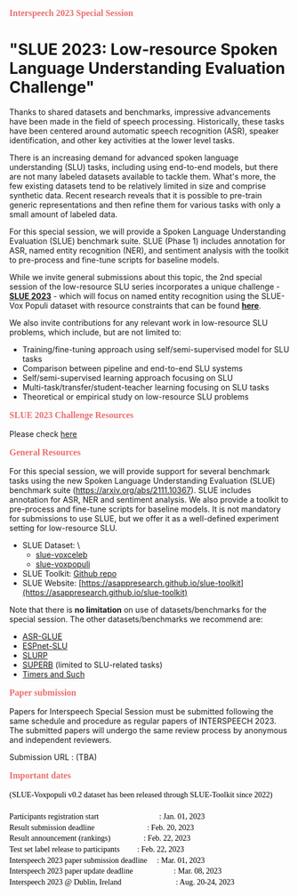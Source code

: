 
<p style="font: 16px Monaco; margin-left:0em; color:#eb6e6e;">
<b>Interspeech 2023 Special Session</b></p>

# "SLUE 2023: Low-resource Spoken Language Understanding Evaluation Challenge"

Thanks to shared datasets and benchmarks, impressive advancements have been made in the field of speech processing. Historically, these tasks have been centered around automatic speech recognition (ASR), speaker identification, and other key activities at the lower level tasks.

There is an increasing demand for advanced spoken language understanding (SLU) tasks, including using end-to-end models, but there are not many labeled datasets available to tackle them. What's more, the few existing datasets tend to be relatively limited in size and comprise synthetic data. Recent research reveals that it is possible to pre-train generic representations and then refine them for various tasks with only a small amount of labeled data.

For this special session, we will provide a Spoken Language Understanding Evaluation (SLUE) benchmark suite. SLUE (Phase 1) includes annotation for ASR, named entity recognition (NER), and sentiment analysis with the toolkit to pre-process and fine-tune scripts for baseline models.

While we invite general submissions about this topic, the 2nd special session of the low-resource SLU series incorporates a unique challenge - [<b>SLUE 2023</b>](./interspeech2023_challenge.md) - which will focus on named entity recognition using the SLUE-Vox Populi dataset with resource constraints that can be found [<b>here</b>](./interspeech2023_challenge.md).

We also invite contributions for any relevant work in low-resource SLU problems, which include, but are not limited to:
 - Training/fine-tuning approach using self/semi-supervised model for SLU tasks
 - Comparison between pipeline and end-to-end SLU systems
 - Self/semi-supervised learning approach focusing on SLU
 - Multi-task/transfer/student-teacher learning focusing on SLU tasks
 - Theoretical or empirical study on low-resource SLU problems


<p style="font: 16px Monaco; margin-left:0em; color:#eb6e6e;">
<b> SLUE 2023 Challenge Resources
</b></p>
<p>

Please check [here](./interspeech2023_challenge.md)

</p>




<p style="font: 16px Monaco; margin-left:0em; color:#eb6e6e;">
<b>General Resources
</b></p>

For this special session, we will provide support for several benchmark tasks using the new Spoken Language Understanding Evaluation (SLUE) benchmark suite (https://arxiv.org/abs/2111.10367). SLUE includes annotation for ASR, NER and sentiment analysis. We also provide a toolkit to pre-process and fine-tune scripts for baseline models. It is not mandatory for submissions to use SLUE, but we offer it as a well-defined experiment setting for low-resource SLU.

- SLUE Dataset: \
    - [slue-voxceleb](https://papers-slue.awsdev.asapp.com/slue-voxceleb_blind.tar.gz)
    - [slue-voxpopuli](https://papers-slue.awsdev.asapp.com/slue-voxpopuli_blind.tar.gz)
- SLUE Toolkit: [Github repo](https://github.com/asappresearch/slue-toolkit)
- SLUE Website: [https://asappresearch.github.io/slue-toolkit](https://asappresearch.github.io/slue-toolkit)

Note that there is **no limitation** on use of datasets/benchmarks for the special session. The other datasets/benchmarks we recommend are:

- [ASR-GLUE](https://arxiv.org/abs/2108.13048)
- [ESPnet-SLU](https://arxiv.org/pdf/2111.14706.pdf)
- [SLURP](https://arxiv.org/abs/2011.13205)
- [SUPERB](http://superbbenchmark.org) (limited to SLU-related tasks)
- [Timers and Such](https://arxiv.org/abs/2104.01604)

<p style="font: 16px Monaco; margin-left:0em; color:#eb6e6e;">
<b>Paper submission
</b></p>

Papers for Interspeech Special Session must be submitted following the same schedule and procedure as regular papers of INTERSPEECH 2023. The submitted papers will undergo the same review process by anonymous and independent reviewers.

Submission URL : (TBA)

<p style="font: 16px Monaco; margin-left:0em; color:#eb6e6e;">
<b>Important dates
</b></p>

<p style="font: 14px Monaco; margin-left:0em; color:black;line-height:1.4">
(SLUE-Voxpopuli v0.2 dataset has been released through SLUE-Toolkit since 2022) <br><br>
Participants registration start &emsp;&emsp;&emsp;&emsp;&emsp;&emsp;&nbsp;&nbsp;&nbsp;&nbsp;&nbsp; : Jan. 01, 2023<br>
Result submission deadline &emsp;&emsp;&emsp;&nbsp;&nbsp;&nbsp;&nbsp;&nbsp;&nbsp;&nbsp;&nbsp;&nbsp;&nbsp;&nbsp;&nbsp;&nbsp;&nbsp;: Feb. 20, 2023<br>
Result announcement (rankings) &emsp;&nbsp;&nbsp;&nbsp;&nbsp;&nbsp;&nbsp;&nbsp;&nbsp;&nbsp;&nbsp;&nbsp; : Feb. 22, 2023<br>
Test set label release to participants &emsp;&nbsp;&nbsp;&nbsp;&nbsp;: Feb. 22, 2023<br>
Interspeech 2023 paper submission deadline &emsp;: Mar. 01, 2023<br>
Interspeech 2023 paper update deadline &emsp;&emsp;&emsp;&emsp;&emsp;: Mar. 08, 2023<br>
Interspeech 2023 @ Dublin, Ireland &emsp;&emsp;&emsp;&emsp;&emsp;&emsp;&nbsp;&nbsp;&nbsp;: Aug. 20-24, 2023
</p>

<br><br><br><br><br><br>
